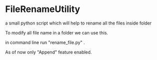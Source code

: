 FileRenameUtility
=================

a small python script which will help to rename all  the files inside folder


To modify all file name in a folder we can use this.

in command line run "rename_file.py" .


As of now only "Append" feature enabled.
